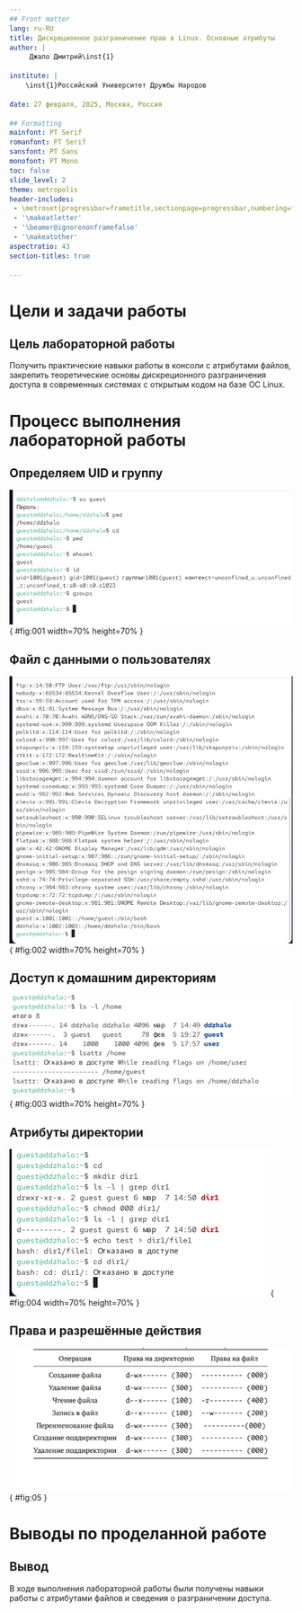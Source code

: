 ```yaml
---
## Front matter
lang: ru-RU
title: Дискреционное разграничение прав в Linux. Основные атрибуты
author: |
	 Джало Дмитрий\inst{1}

institute: |
	\inst{1}Российский Университет Дружбы Народов

date: 27 февраля, 2025, Москва, Россия

## Formatting
mainfont: PT Serif
romanfont: PT Serif
sansfont: PT Sans
monofont: PT Mono
toc: false
slide_level: 2
theme: metropolis
header-includes: 
 - \metroset{progressbar=frametitle,sectionpage=progressbar,numbering=fraction}
 - '\makeatletter'
 - '\beamer@ignorenonframefalse'
 - '\makeatother'
aspectratio: 43
section-titles: true

---
```


# Цели и задачи работы

## Цель лабораторной работы

Получить практические навыки работы в консоли с атрибутами файлов, закрепить теоретические основы дискреционного разграничения доступа в современных системах с открытым кодом на базе ОС Linux.

# Процесс выполнения лабораторной работы

## Определяем UID и группу

![Информация о пользователе guest](image/01.png){ #fig:001 width=70% height=70% }

## Файл с данными о пользователях

![Сожержимое файла /etc/passwd](image/02.png){ #fig:002 width=70% height=70% }

## Доступ к домашним директориям

![Расширенные атрибуты](image/03.png){ #fig:003 width=70% height=70% }

## Атрибуты директории

![Снятие атрибутов с директории](image/04.png){ #fig:004 width=70% height=70% }

## Права и разрешённые действия

![Минимальные права для совершения операций](image/0.png){ #fig:05 }

# Выводы по проделанной работе

## Вывод

В ходе выполнения лабораторной работы были получены навыки работы с атрибутами файлов и сведения о разграничении доступа.